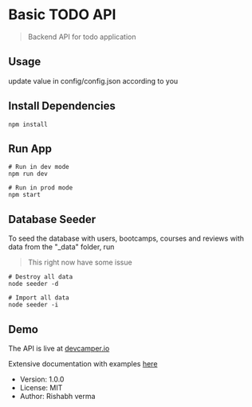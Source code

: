 # Basic TODO API

> Backend API for todo application

## Usage

update value in config/config.json according to you

## Install Dependencies

```
npm install
```

## Run App

```
# Run in dev mode
npm run dev

# Run in prod mode
npm start
```

## Database Seeder

To seed the database with users, bootcamps, courses and reviews with data from the "\_data" folder, run

> This right now have some issue

```
# Destroy all data
node seeder -d

# Import all data
node seeder -i
```

## Demo

The API is live at [devcamper.io]()

Extensive documentation with examples [here]()

- Version: 1.0.0
- License: MIT
- Author: Rishabh verma
